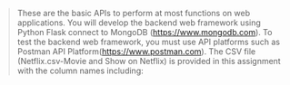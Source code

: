 > These are the basic APIs to perform at most functions on web applications. You will develop the backend web framework using Python Flask connect to MongoDB (https://www.mongodb.com). To test the backend web framework, you must use API platforms such as Postman API Platform(https://www.postman.com).
> The CSV file (Netflix.csv-Movie and Show on Netflix) is provided in this assignment with the column names including: 
